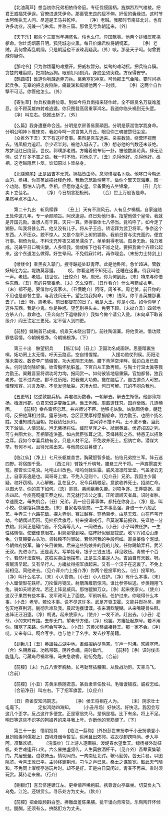 <!-- { "loadSidebar": true } -->
　　【北油葫芦】想当初你兄弟相依侍帝庭。专征伐侵国柄。旌旗烈烈气棱棱。把君王威福凭伊逞。官僚进退凭伊命。那裏管忠良的屈不伸。奸佞的夤缘进。这时节太阿倒执无人问。尽道是王马共乾坤。 
　　〔净〕老贼。我那时节南征北讨。也有许多功业。况兼一门朱紫。并称三窟。那曾见亏负朝廷来。〔外〕 

　　【天下乐】那些个三窟当年拥盛名。伶也么仃。异国飘零。他两个排墙压死捐躯命。你灶炀烟蔽日明。狐凭城恣火熏。每日价煽君权将朝纲紊。 
　　〔净〕老贼。我何曾紊乱朝纲。只是朝廷也不该疎我疑我。〔外〕咳。那圣天子呵。何曾要疎你疑你。 

　　【那咤令】只为你跋扈的难摆开。把威权暂分。桀骜的难动摇。把兵符弃鎭。贪婪的难翦除。把荆扬远狥。眼前钉顷刻消。身底坐须臾稳。方保得安宁。 
　　【鹊踏枝】谁道你嗔疎逖弄刀兵。离紫塞犯神京。可怜那王气金陵。霎时间祸起兵争。无辜的把忠良陷阱。痛戴渊和周顗他两个一时倾。 
　　〔净〕这两个自作孼不可活。你管他怎么。〔外〕 

　　【寄生草】你兵权重爵位尊。到如今将兵南指来轻作衅。全不顾臭名万载难羞忍。全不顾英雄四射难逃遁。你只图载高居重享鸿名。我道你临头祸到无头逩。 
　　〔净〕叫左右。快推出斩了。〔外〕 

　　【么篇】我身遭蹇命合迍。分明是京房善易蒙顚困。分明是蔡邕饱学戕身命。分明公明神卜罹锋刃。我如今呵一灵含笑入丹丘。眼见你三魂被楚归尘坌。 
　　〔众推外下丑〕天下有这样奇事。果然是宫车远来。亲率数骑。绕营环视而去。钱凤极力追赶。奈少迟半刻。被他入城去了。〔净〕想必他的气数还未该绝。故梦见红日绕营。世仪。郭璞那老贼。方纔着他布衍一卦。被他数黑论黄。肆无忌惮。说了许多不吉之语。我一时不愤。将他杀了。〔丑〕杀得他好。杀得他好。丞相。这老贼隐居卜筮。谁知原以卜筮杀身。 

　　【北赚煞尾】正是凶吉本无凭。祸福皆由命。念郭璞埋名卜隐。他哆口今朝还血刃。丞相。你奋英雄把社稷危倾。我勤忠荩敢惮劳辛。做你个擎天驾海臣。图一个功勋。那怕人讥哂。丞相。但愿你退灾星。早备黄袍去坐锦墩。 
　　〔丑〕几年卖卜立佳名。　　　　〔净〕今日胡言犯极刑。 
　　〔合〕世上万般皆是命。　　　　果然半点不由人。 

　　第二十九出　斩凤赎罪 
　　〔丑上〕天有不测风云。人有旦夕祸福。自家追随王处仲这几年。专一承颜顺旨。阿谀逢迎。终日劝他行事。指望他做个皇帝。我就是开国元勋。谁想人有千算。天只一算。弄得事体七八停当。竟呜呼了。如今走了猢狲。叫我将甚么弄。他又没有儿子。将从子王应。矫诏拜为武卫将军。争奈这个东西。人不压众。貌不惊人。又是个抱不上树的猢狲。我前日曾与沈充面约。便宜行事。相倚为乱。不料沈充昨夜又被吴濡杀了。单单剩得老钱。孤身无助。独力难成。况兼平日口嘴尖酸。人多怪我。倘或帐下也有不肖之徒。要把我做个齐颈公起来。这个东道怎么做得。好生晕闷。不免假寐片时。再作理会。〔末扮力士持剑上〕 

　　【缕缕金】乘黑夜入辕门。搜寻踪迹处跃靑萍。此是他卧所。急忙趋进。管敎妖蜮化为尘。堤防莫容遁。 
　　哎。你看这贼不知死活。还睡在这裏。待我叫他一声。老钱。老钱。钱世仪。〔丑惊介〕呀。周光。你为何到此。〔末〕特来与你借件东西。〔丑〕有的只管奉承。〔末〕怎么没有。〔丑作看介〕什么弓箭或衣甲。〔末〕都不是。要借你吃饭家火。〔丑慌跪介〕阿呀。周爷爷。周老爹。前日你的不用也是都督主意。与我钱凤无干。望乞饶我狗命。〔末〕钱凤。你平昔英雄那裏去了。〔丑〕呀。周老爹。前日都督在的日子。我是大王。你是小鬼。如今你拏了这件东西。我是小鬼。你是钟馗。望乞别寻头主。免劳下顾。〔末扯介丑〕四邻地方杀人介。救命也。〔丑奔向台下退缩躱介〕我如今做个请公入瓮。〔末向卓下取首级介〕阎王注定三更死。定不留人到四更。 

　　【前腔】雠贼首已成擒。机乘天未晓出营门。前往陶温寨。将他贡进。借功赎罪恳容情。今朝祸根净。今朝祸根净。〔下〕 


　　第三十出　觖望招兵 
　　【临江仙】〔丑上〕卫国功名成画饼。思量暗裏生嗔。妬功罔上太无情。吁天云路远。空自惜惺惺。 
　　入援功勋仗列侯。历阳沦落未蒙收。数奇李广情偏苦。功大淮阴志未酬。腰下靑萍空泽畔。鬓边白发已盈头。何时请剑除奸佞。始雪胸怀肮脏羞。下官自从王敦再叛。与陶士行温太眞等戮力勤王。翼戴晋室将谓功埓力均。报同赏一。如何彼皆地居重鎭。官加都督。独我老苏。位不过内史。郡不过历阳。把我偌大功劳。撇在脑后了。自古道杀人可恕。情理难容。兴言及斯。不觉发竖眦裂。这场大恨。何日可解。兀的不闷杀我也。 

　　【五更转】忆逆敦颛兵柄。弄君权历数春。一朝解去。解去生惭愤。他鄙薄荆扬。栖迟州郡。负君恩倡逆变胎生衅。谯王殉难。周戴遭锋刃。国祚衰微。几遭顚困。 
　　【前腔】幸各鎭怀忠荩。共兴师讨不臣。他移屯姑孰。姑孰图侥幸。朝廷呵。反把他拜相封侯。露牙张吻。念区区受厚禄愿捐躯命。戮力勤王。也图个扬名姓。又谁知贼亮当朝。把我绩归灰烬。 
　　尝闻钟不撞不鸣。士不激不奋。当此天下汹汹。人情思乱。岂无鹰扬将佐。藏形草泽之中。虓阚英雄。伏迹戍囚之列。可与共图大业。互相肇造洪基。如古武臣张耳之流。英绛韩彭之杰。特患无以招聚之耳。我如今幸喜兵粮有余。只是人材不足。不免收养死士。招纳亡命。潜谋大举。有何不可。且待兄弟出来。与他商议召募便了。 

　　【临江仙】〔净上〕七尺长躯雄盖世。胸藏胆智多能。怡怡兄弟控三军。阵云迷四野。将宿朗千营。 
　　〔西江月〕臂挽千斤琱弩。腰悬三尺干将。一声霹雳震天荒。那管长江吼浪。叱咤山川改色。喑呜剑戟生霜。威风凛凛阵堂堂。气盖凌云无上。自家苏逸是也。闻哥哥上堂。不免入见则个。〔见介丑〕兄弟。我因主少国疑。权奸窃柄。人心解散。乱在旦夕。况今兵精粮足。意欲收养死士。招纳亡命。以图大举。你的意下如何。〔逸〕哥哥。弟闻嬴秦失鹿。刘项争逐。王莽窃据。豪杰四起。今庾亮旣擅王莽之权。吾兄就行沛公之事。正所谓顺天者昌。识时者胜。幸速图之。毋失机会。〔丑〕兄弟。我一应召募事体。都托在你身上。〔净〕是。叫小校。快竖招兵旗出去。〔末〕自家名唤管商。一生本事高强。身谙一十八般武艺。手弄三十六路花鎗。探丸弄剑。赛过越客。穿杨百步。由基无双。向在芦苇行劫。今朝偶过历阳。见扯招兵旗号。特来投谒戎行。且莫说军前报效。先诓他一分衣粮。此间正是辕门首。不免再等几人。一同进去。〔小丑〕小子叫做任护。一生性格懒惰。使鎗便觉眼花。射箭那曾到垜。临阵好似倒窟拔蛇。收军浑如沿山走兔。分赏赐要占头功。领钱粮不时冒破。若然问我的手段何如。直良姜像个泥塑。今朝帅府投军。骗个头目做做。后来这些狗娘养的我的儿唉。任你踢鎗弄杆。武艺无双。先进寺门。还是我大。写单挂号。银子三钱五钱。拜见收伍。靑蚨千个百个。若然坏法查明。这桩买卖由他摆布。正是生杀虽是人为。吉凶自有天数。呀。夜眠淸早起。又有早行人。方纔扯得招军旗起来。又有一个汉子在这裏了。不免上前相见。同他进去。〔见介诨介门上报介净〕你两个是投军的么。〔应〕投军的。〔净〕叫什么名字。〔末〕小人管商。〔小丑〕小人任护。〔净〕有什么本事。〔末〕小人鎗使梨花铁杆。刀抡偃月钢叉。射鵰落雁箭惊鸿。谁比参停纵送。步类翱翔飞兔。骑如夭矫游龙。若还上阵显威风。那怕貔貅万众。〔净〕起来使家火。〔使介〕这汉子果然有些本事。发军政司上了面貌。军前听用。任护过来。你晓得什么本事。〔小丑〕老爷。若论本事。说不尽这许多。武足齐驱卫霍。文能并辔孙吴。胆包天地赛荆轲。蒯彻舌难及我。晨起饱餐馍馍。夜来满飮醍醐。从来嘴硬骨头酥。出阵汪汪汨堕。〔净〕胡说。起来使家火。〔使介〕一发不济。赶出去。〔小丑〕老爷。小的来时有路。去却无门。望老爷方便。〔净〕也罢。方纔扯起旗号。若不用你。阻塞了来路。你可会写字么。〔小丑〕苏黄米蔡虞褚锺王。那一家不会。〔净〕唗。又来夸口。旣会写字。也与他上了名字。发去抄写册籍。 

　　【刬锹儿】〔丑〕英雄独占湖中地。畜藏招纳尽熊罴。军声一时沸。欢腾塞陴。〔合〕名期鼎彛。功镌带砺。阴养负嵎。需时敌忾。 
　　【前腔】〔净〕识时俊杰能逢几。弓藏鸟尽祸常罹。马失急收辔。骀衔免危。〔合前〕 

　　【前腔】〔末〕九丘八索罗胸肺。长弓劲弩插腰围。从敎战功厉。天空鸟飞。〔合前〕 

　　【前腔】〔小丑〕苏黄米蔡随君意。篆眞隶草任敎书。毛锥谩铺叙。威权怎如。 
　　〔合前净丑〕叫左右。下了招军旗罢。〔众应介〕 

　　〔丑〕燕雀安知鸿鹄志。　　　　〔净〕侯王将相在人为。 
　　〔末〕阴求壮士屯麾下。　　　　定拟鸿勋四海知。 
　　〔小丑吊场〕好快活。好快活。我因会写这几个歪字。反占这许多便宜。正是塞翁失马。是祸是福。比下有余。将上不足。明日等这些不识字的狗娘养的来寻我上号。诈断他的脊筋便了。〔下〕 


　　第三十一出　惜阴投具 
　　【临江一翦梅】〔外扮彭世末扮李千小丑扮袭登小旦扮殷羡同儒服上〕四境烽烟今暂妥。偷闲且出郊郭。戎衣尽卸跨鸣驹。步入亭阿。须罄欢娱。 
　　〔浣溪纱〕江上游人逐画船。泼堤春水望垂天。绿杨楼外动征帆。处世难逢开口笑。六么催拍盏频传。人生莫放酒杯干。〔见介外〕吾辈寅集辕门。共居壁垒。谊敦倚玉。情切同舟。一向南征北讨。鞍马勤劳。苦无片晷。以图眺览。今喜王敦已平。主帅移鎭荆州。刁斗之声已息。桑土之谋暂宽。趁此天气晴和。不免同上濯缨亭游玩片时。却不是好。正是白日莫闲过。靑春不再来。乘时须玩赏。莫待老来催。〔行介〕 

　　【剔银灯】喜吾侪连镳江左。更幸値声稀枹鼓。携尊谩向亭皋坐。切莫负丸飞乌兔。江沱。还堪赏么。寻乐处方为丈夫。〔飮介〕 

　　【前腔】把金瓯频斟白堕。捧雕盘羞陈果脯。瓮干谩向靑帘货。乐陶陶开怀倾吐。醍醐。还须有么。拚酩酊方为丈夫。 
